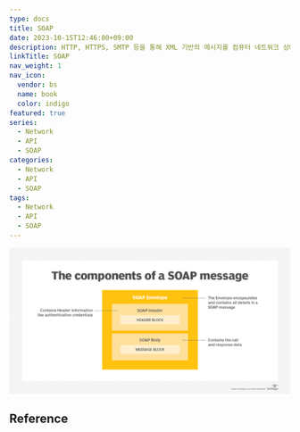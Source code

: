 ```yaml
---
type: docs
title: SOAP
date: 2023-10-15T12:46:00+09:00
description: HTTP, HTTPS, SMTP 등을 통해 XML 기반의 메시지를 컴퓨터 네트워크 상에서 교환하는 프로토콜
linkTitle: SOAP
nav_weight: 1
nav_icon:
  vendor: bs
  name: book
  color: indigo
featured: true
series:
  - Network
  - API
  - SOAP
categories:
  - Network
  - API
  - SOAP
tags:
  - Network
  - API
  - SOAP
---
```


![Components of SOAP message](the_components_of_a_soap_message-f.png#center)

## Reference

